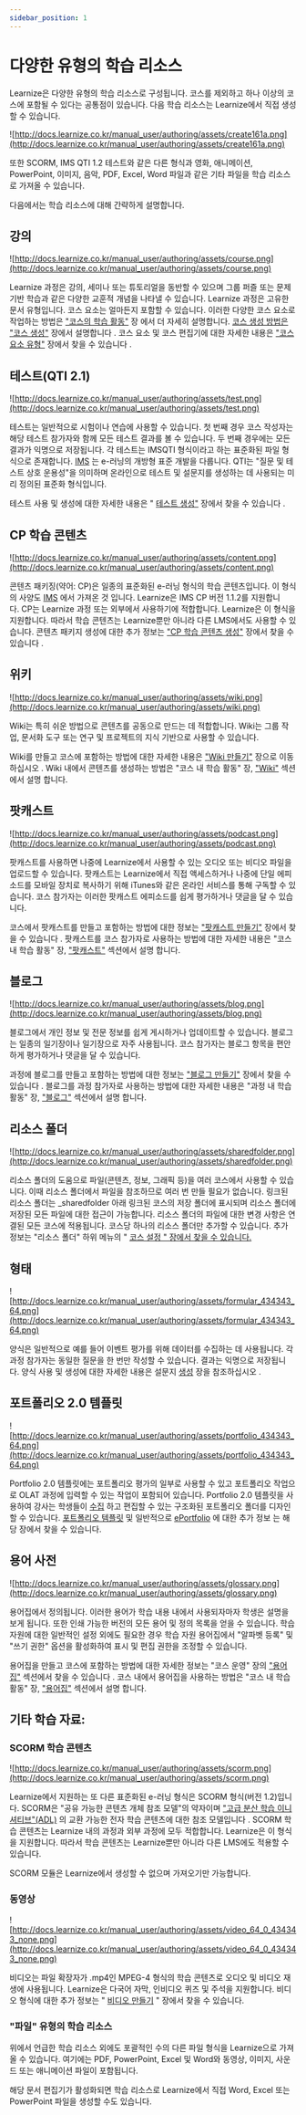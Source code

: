 ```yaml
---
sidebar_position: 1
---
```


# 다양한 유형의 학습 리소스

Learnize은 다양한 유형의 학습 리소스로 구성됩니다. 코스를 제외하고 하나 이상의 코스에 포함될 수 있다는 공통점이 있습니다. 다음 학습 리소스는 Learnize에서 직접 생성할 수 있습니다.

![http://docs.learnize.co.kr/manual_user/authoring/assets/create161a.png](http://docs.learnize.co.kr/manual_user/authoring/assets/create161a.png)

또한 SCORM, IMS QTI 1.2 테스트와 같은 다른 형식과 영화, 애니메이션, PowerPoint, 이미지, 음악, PDF, Excel, Word 파일과 같은 기타 파일을 학습 리소스로 가져올 수 있습니다.

다음에서는 학습 리소스에 대해 간략하게 설명합니다.

## 강의

![http://docs.learnize.co.kr/manual_user/authoring/assets/course.png](http://docs.learnize.co.kr/manual_user/authoring/assets/course.png)

Learnize 과정은 강의, 세미나 또는 튜토리얼을 동반할 수 있으며 그룹 퍼즐 또는 문제 기반 학습과 같은 다양한 교훈적 개념을 나타낼 수 있습니다. Learnize 과정은 고유한 문서 유형입니다. 코스 요소는 얼마든지 포함할 수 있습니다. 이러한 다양한 코스 요소로 작업하는 방법은 ["코스의 학습 활동"](http://docs.learnize.co.kr/manual_user/learning_activities/) 장 에서 더 자세히 설명합니다. [코스 생성 방법은 "코스 생성"](http://docs.learnize.co.kr/manual_user/course_create/) 장에서 설명합니다 . 코스 요소 및 코스 편집기에 대한 자세한 내용은 ["코스 요소 유형"](http://docs.learnize.co.kr/manual_user/course_elements/) 장에서 찾을 수 있습니다 .

## 테스트(QTI 2.1)

![http://docs.learnize.co.kr/manual_user/authoring/assets/test.png](http://docs.learnize.co.kr/manual_user/authoring/assets/test.png)

테스트는 일반적으로 시험이나 연습에 사용할 수 있습니다. 첫 번째 경우 코스 작성자는 해당 테스트 참가자와 함께 모든 테스트 결과를 볼 수 있습니다. 두 번째 경우에는 모든 결과가 익명으로 저장됩니다. 각 테스트는 IMSQTI 형식이라고 하는 표준화된 파일 형식으로 존재합니다. [IMS](http://www.imsglobal.co.kr/) 는 e-러닝의 개방형 표준 개발을 다룹니다. QTI는 "질문 및 테스트 상호 운용성"을 의미하며 온라인으로 테스트 및 설문지를 생성하는 데 사용되는 미리 정의된 표준화 형식입니다.

테스트 사용 및 생성에 대한 자세한 내용은 " [테스트 생성"](http://docs.learnize.co.kr/manual_user/tests/) 장에서 찾을 수 있습니다 .

## CP 학습 콘텐츠

![http://docs.learnize.co.kr/manual_user/authoring/assets/content.png](http://docs.learnize.co.kr/manual_user/authoring/assets/content.png)

콘텐츠 패키징(약어: CP)은 일종의 표준화된 e-러닝 형식의 학습 콘텐츠입니다. 이 형식의 사양도 [IMS](http://www.imsglobal.co.kr/) 에서 가져온 것 입니다. Learnize은 IMS CP 버전 1.1.2를 지원합니다. CP는 Learnize 과정 또는 외부에서 사용하기에 적합합니다. Learnize은 이 형식을 지원합니다. 따라서 학습 콘텐츠는 Learnize뿐만 아니라 다른 LMS에서도 사용할 수 있습니다. 콘텐츠 패키지 생성에 대한 추가 정보는 ["CP 학습 콘텐츠 생성"](http://docs.learnize.co.kr/manual_user/resource_cp/) 장에서 찾을 수 있습니다 .

## 위키

![http://docs.learnize.co.kr/manual_user/authoring/assets/wiki.png](http://docs.learnize.co.kr/manual_user/authoring/assets/wiki.png)

Wiki는 특히 쉬운 방법으로 콘텐츠를 공동으로 만드는 데 적합합니다. Wiki는 그룹 작업, 문서화 도구 또는 연구 및 프로젝트의 지식 기반으로 사용할 수 있습니다.

Wiki를 만들고 코스에 포함하는 방법에 대한 자세한 내용은 ["Wiki 만들기"](http://docs.learnize.co.kr/manual_user/resource_wiki/Four_Steps_to_Your_Wiki/) 장으로 이동하십시오 . Wiki 내에서 콘텐츠를 생성하는 방법은 "코스 내 학습 활동" 장, ["Wiki"](http://docs.learnize.co.kr/manual_user/learning_activities/Working_with_Wiki/) 섹션에서 설명 합니다.

## 팟캐스트

![http://docs.learnize.co.kr/manual_user/authoring/assets/podcast.png](http://docs.learnize.co.kr/manual_user/authoring/assets/podcast.png)

팟캐스트를 사용하면 나중에 Learnize에서 사용할 수 있는 오디오 또는 비디오 파일을 업로드할 수 있습니다. 팟캐스트는 Learnize에서 직접 액세스하거나 나중에 단일 에피소드를 모바일 장치로 복사하기 위해 iTunes와 같은 온라인 서비스를 통해 구독할 수 있습니다. 코스 참가자는 이러한 팟캐스트 에피소드를 쉽게 평가하거나 댓글을 달 수 있습니다.

코스에서 팟캐스트를 만들고 포함하는 방법에 대한 정보는 ["팟캐스트 만들기"](http://docs.learnize.co.kr/manual_user/resource_podcast/) 장에서 찾을 수 있습니다 . 팟캐스트를 코스 참가자로 사용하는 방법에 대한 자세한 내용은 "코스 내 학습 활동" 장, ["팟캐스트"](http://docs.learnize.co.kr/manual_user/learning_activities/Working_With_Course_Elements/#podcast) 섹션에서 설명 합니다.

## 블로그

![http://docs.learnize.co.kr/manual_user/authoring/assets/blog.png](http://docs.learnize.co.kr/manual_user/authoring/assets/blog.png)

블로그에서 개인 정보 및 전문 정보를 쉽게 게시하거나 업데이트할 수 있습니다. 블로그는 일종의 일기장이나 일기장으로 자주 사용됩니다. 코스 참가자는 블로그 항목을 편안하게 평가하거나 댓글을 달 수 있습니다.

과정에 블로그를 만들고 포함하는 방법에 대한 정보는 ["블로그 만들기"](http://docs.learnize.co.kr/manual_user/resource_blog/) 장에서 찾을 수 있습니다 . 블로그를 과정 참가자로 사용하는 방법에 대한 자세한 내용은 "과정 내 학습 활동" 장, ["블로그"](http://docs.learnize.co.kr/manual_user/learning_activities/Working_With_Course_Elements/#blog) 섹션에서 설명 합니다.

## 리소스 폴더

![http://docs.learnize.co.kr/manual_user/authoring/assets/sharedfolder.png](http://docs.learnize.co.kr/manual_user/authoring/assets/sharedfolder.png)

리소스 폴더의 도움으로 파일(콘텐츠, 정보, 그래픽 등)을 여러 코스에서 사용할 수 있습니다. 이때 리소스 폴더에서 파일을 참조하므로 여러 번 만들 필요가 없습니다. 링크된 리소스 폴더는 _sharedfolder 아래 링크된 코스의 저장 폴더에 표시되며 리소스 폴더에 저장된 모든 파일에 대한 접근이 가능합니다. 리소스 폴더의 파일에 대한 변경 사항은 연결된 모든 코스에 적용됩니다. 코스당 하나의 리소스 폴더만 추가할 수 있습니다. 추가 정보는 "리소스 폴더" 하위 메뉴의 " [코스 설정 " 장에서 찾을 수 있습니다.](http://docs.learnize.co.kr/manual_user/course_create/Course_Settings/#CourseSettings-_detail_ressourcen)

## 형태

![http://docs.learnize.co.kr/manual_user/authoring/assets/formular_434343_64.png](http://docs.learnize.co.kr/manual_user/authoring/assets/formular_434343_64.png)

양식은 일반적으로 예를 들어 이벤트 평가를 위해 데이터를 수집하는 데 사용됩니다. 각 과정 참가자는 동일한 질문을 한 번만 작성할 수 있습니다. 결과는 익명으로 저장됩니다. 양식 사용 및 생성에 대한 자세한 내용은 설문지 [생성](http://docs.learnize.co.kr/manual_user/forms/) 장을 참조하십시오 .

## 포트폴리오 2.0 템플릿

![http://docs.learnize.co.kr/manual_user/authoring/assets/portfolio_434343_64.png](http://docs.learnize.co.kr/manual_user/authoring/assets/portfolio_434343_64.png)

Portfolio 2.0 템플릿에는 포트폴리오 평가의 일부로 사용할 수 있고 포트폴리오 작업으로 OLAT 과정에 입력할 수 있는 작업이 포함되어 있습니다. Portfolio 2.0 템플릿을 사용하여 강사는 학생들이 [수집](http://docs.learnize.co.kr/manual_user/portfolio/Portfolio_task_and_assignment_Collecting_and_editing/) 하고 편집할 수 있는 구조화된 포트폴리오 폴더를 디자인할 수 있습니다. [포트폴리오 템플릿](http://docs.learnize.co.kr/manual_user/portfolio/Portfolio_template_Creation/) 및 일반적으로 [ePortfolio](http://docs.learnize.co.kr/manual_user/portfolio/) 에 대한 추가 정보 는 해당 장에서 찾을 수 있습니다.

## 용어 사전

![http://docs.learnize.co.kr/manual_user/authoring/assets/glossary.png](http://docs.learnize.co.kr/manual_user/authoring/assets/glossary.png)

용어집에서 정의됩니다. 이러한 용어가 학습 내용 내에서 사용되자마자 학생은 설명을 보게 됩니다. 또한 인쇄 가능한 버전의 모든 용어 및 정의 목록을 얻을 수 있습니다. 학습 자원에 대한 일반적인 설정 외에도 필요한 경우 학습 자원 용어집에서 "알파벳 등록" 및 "쓰기 권한" 옵션을 활성화하여 표시 및 편집 권한을 조정할 수 있습니다.

용어집을 만들고 코스에 포함하는 방법에 대한 자세한 정보는 "코스 운영" 장의 ["용어집"](http://docs.learnize.co.kr/manual_user/course_operation/Using_Additional_Course_Features/#glossary) 섹션에서 찾을 수 있습니다 . 코스 내에서 용어집을 사용하는 방법은 "코스 내 학습 활동" 장, ["용어집"](http://docs.learnize.co.kr/manual_user/learning_activities/Additional_Course_Features/#glossary) 섹션에서 설명 합니다.

## 기타 학습 자료:

### SCORM 학습 콘텐츠

![http://docs.learnize.co.kr/manual_user/authoring/assets/scorm.png](http://docs.learnize.co.kr/manual_user/authoring/assets/scorm.png)

Learnize에서 지원하는 또 다른 표준화된 e-러닝 형식은 SCORM 형식(버전 1.2)입니다. SCORM은 "공유 가능한 콘텐츠 개체 참조 모델"의 약자이며 ["고급 분산 학습 이니셔티브"(ADL)](http://www.adlnet.gov/) 의 교환 가능한 전자 학습 콘텐츠에 대한 참조 모델입니다 . SCORM 학습 콘텐츠는 Learnize 내의 과정과 외부 과정에 모두 적합합니다. Learnize은 이 형식을 지원합니다. 따라서 학습 콘텐츠는 Learnize뿐만 아니라 다른 LMS에도 적용할 수 있습니다.

SCORM 모듈은 Learnize에서 생성할 수 없으며 가져오기만 가능합니다.

### 동영상

![http://docs.learnize.co.kr/manual_user/authoring/assets/video_64_0_434343_none.png](http://docs.learnize.co.kr/manual_user/authoring/assets/video_64_0_434343_none.png)

비디오는 파일 확장자가 .mp4인 MPEG-4 형식의 학습 콘텐츠로 오디오 및 비디오 재생에 사용됩니다. Learnize은 다국어 자막, 인비디오 퀴즈 및 주석을 지원합니다. 비디오 형식에 대한 추가 정보는 " [비디오 만들기](http://docs.learnize.co.kr/manual_user/resource_video/) " 장에서 찾을 수 있습니다.

### "파일" 유형의 학습 리소스

위에서 언급한 학습 리소스 외에도 포괄적인 수의 다른 파일 형식을 Learnize으로 가져올 수 있습니다. 여기에는 PDF, PowerPoint, Excel 및 Word와 동영상, 이미지, 사운드 또는 애니메이션 파일이 포함됩니다.

해당 문서 편집기가 활성화되면 학습 리소스로 Learnize에서 직접 Word, Excel 또는 PowerPoint 파일을 생성할 수도 있습니다.